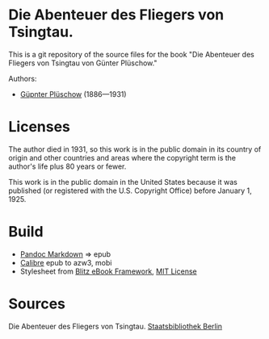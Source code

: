 # Die Abenteuer des Fliegers von Tsingtau.

This is a git repository of the source files for the book
"Die Abenteuer des Fliegers von Tsingtau von Günter Plüschow."

Authors:

* [Güpnter Plüschow](https://de.wikipedia.org/wiki/Gunther_Pl%C3%BCschow) (1886—1931)


# Licenses
The author died in 1931, so this work is in the public domain in its country of
origin and other countries and areas where the copyright term is the author's life
plus 80 years or fewer.

This work is in the public domain in the United States because it was published
(or registered with the U.S. Copyright Office) before January 1, 1925.



# Build
* [Pandoc Markdown](https://pandoc.org/MANUAL.html#pandocs-markdown) => epub
* [Calibre](https://calibre-ebook.com/) epub to azw3, mobi
* Stylesheet from [Blitz eBook Framework](https://friendsofepub.github.io/Blitz/), [MIT License](https://github.com/FriendsOfEpub/Blitz/blob/master/LICENSE)

# Sources
Die Abenteuer des Fliegers von Tsingtau. [Staatsbibliothek Berlin](https://digital.staatsbibliothek-berlin.de/werkansicht/?PPN=PPN756012309&PHYSID=PHYS_0001&USE=800)
